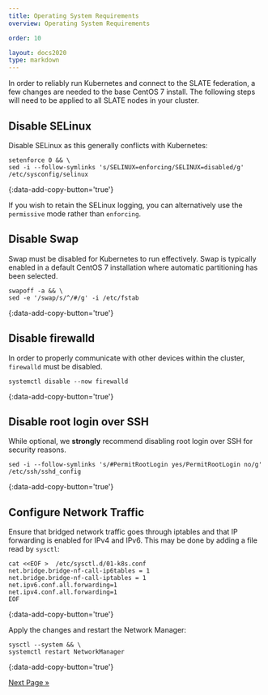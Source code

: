 ```yaml
---
title: Operating System Requirements
overview: Operating System Requirements

order: 10  

layout: docs2020
type: markdown
---
```


In order to reliably run Kubernetes and connect to the SLATE federation, a few changes are needed to the base CentOS 7 install. The following steps will need to be applied to all SLATE nodes in your cluster. 

## Disable SELinux

Disable SELinux as this generally conflicts with Kubernetes:

```shell
setenforce 0 && \
sed -i --follow-symlinks 's/SELINUX=enforcing/SELINUX=disabled/g' /etc/sysconfig/selinux
```
{:data-add-copy-button='true'}

If you wish to retain the SELinux logging, you can alternatively use the `permissive` mode rather than `enforcing`.

## Disable Swap

Swap must be disabled for Kubernetes to run effectively. Swap is typically enabled in a default CentOS 7 installation where automatic partitioning has been selected.

```shell
swapoff -a && \
sed -e '/swap/s/^/#/g' -i /etc/fstab
```
{:data-add-copy-button='true'}

## Disable firewalld

In order to properly communicate with other devices within the cluster, `firewalld` must be disabled.

```shell
systemctl disable --now firewalld
```
{:data-add-copy-button='true'}

## Disable root login over SSH

While optional, we **strongly** recommend disabling root login over SSH for security reasons.

```shell
sed -i --follow-symlinks 's/#PermitRootLogin yes/PermitRootLogin no/g' /etc/ssh/sshd_config
```
{:data-add-copy-button='true'}

## Configure Network Traffic

Ensure that bridged network traffic goes through iptables and that IP forwarding is enabled for IPv4 and IPv6. This may be done by adding a file read by `sysctl`:

```shell
cat <<EOF >  /etc/sysctl.d/01-k8s.conf
net.bridge.bridge-nf-call-ip6tables = 1
net.bridge.bridge-nf-call-iptables = 1
net.ipv6.conf.all.forwarding=1
net.ipv4.conf.all.forwarding=1
EOF
```
{:data-add-copy-button='true'}

Apply the changes and restart the Network Manager:

```shell
sysctl --system && \
systemctl restart NetworkManager
```
{:data-add-copy-button='true'}

[Next Page »](/docs/cluster/manual/containerd.html)